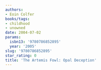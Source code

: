 ```yaml
---
authors:
- Eoin Colfer
books/tags:
- childhood
- unowned
date: 2004-07-02
params:
  isbn13: '9780786852895'
  year: '2005'
slug: '9780786852895'
star_rating: 0
title: 'The Artemis Fowl: Opal Deception'
---
```


<!--more-->
